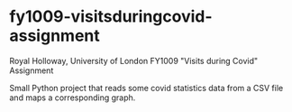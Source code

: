 # fy1009-visitsduringcovid-assignment
Royal Holloway, University of London FY1009 "Visits during Covid" Assignment

Small Python project that reads some covid statistics data from a CSV file and maps a corresponding graph.
